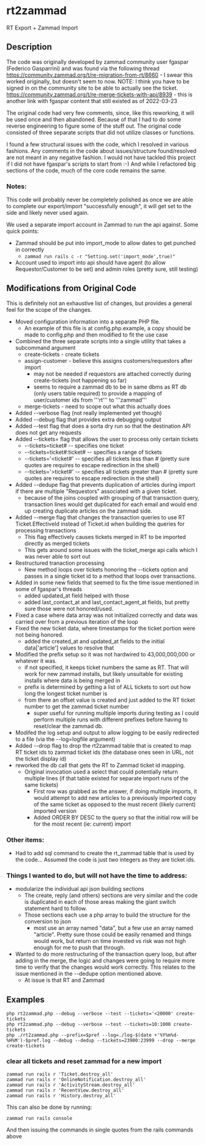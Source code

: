 # rt2zammad
RT Export + Zammad Import

## Description
The code was originally developed by zammad community user fgaspar (Federico Gasparrini) and was found via the following thread
https://community.zammad.org/t/re-migration-from-rt/8660 - I swear this worked originally, but doesn't seem to now.  NOTE: I think you have to be signed in on the community site to be able to actually see the ticket.
https://community.zammad.org/t/re-merge-tickets-with-api/8939 - this is another link with fgaspar content that still existed as of 2022-03-23

The original code had very few comments, since, like this reworking, it will be used once and then abandoned.
Because of that I had to do some reverse engineering to figure some of the stuff out.  The original code consisted of three separate scripts that did not utilize classes or functions.

I found a few structural issues with the code, which I resolved in various fashions.  Any comments in the code about issues/structure found/resolved are not meant in any negative fashion.  I would not have tackled this project if I did not have fgaspar's scripts to start from :-)  And while I refactored big sections of the code, much of the core code remains the same.

### Notes:
This code will probably never be completely polished as once we are able to complete our export/import "successfully enough", it will get set to the side and likely never used again.

We used a separate import account in Zammad to run the api against.  Some quick points:
* Zammad should be put into import_mode to allow dates to get punched in correctly
  * ```zammad run rails c -r "Setting.set('import_mode',true)"```
* Account used to import into api should have agent (to allow Requestor/Customer to be set) and admin roles (pretty sure, still testing)

## Modifications from Original Code
This is definitely not an exhaustive list of changes, but provides a general feel for the scope of the changes.
* Moved configuration information into a separate PHP file.  
  * An example of this file is at config.php.example, a copy should be made to config.php and then modified to fit the use case
* Combined the three separate scripts into a single utility that takes a subcommand argument
  * create-tickets  - create tickets
  * assign-customer - believe this assigns customers/requestors after import
    * may not be needed if requestors are attached correctly during create-tickets (not happening so far)
    * seems to require a zammad db to be in same dbms as RT db (only users table required) to provide a mapping of user/customer ids from '''rt''' to '''zammad'''
  * merge-tickets   - need to scope out what this actually does
* Added --verbose flag (not really implemented yet though)
* Added --debug flag that provides extra debugging output
* Added --test flag that does a sorta dry run so that the destination API does not get any requests
* Added --tickets= flag that allows the user to process only certain tickets
  * --tickets=ticket#           -- specifies one ticket
  * --tickets=ticket#:ticket#   -- specifies a range of tickets
  * --tickets='<ticket#'        -- specifies all tickets less than # (pretty sure quotes are requires to escape redirection in the shell)
  * --tickets='>ticket#'        -- specifies all tickets greater than # (pretty sure quotes are requires to escape redirection in the shell)
* Added --dedupe flag that prevents duplication of articles during import if there are multiple "Requestors" associated with a given ticket.
  * because of the joins coupled with grouping of that transaction query, transaction lines would get duplicated for each email and would end up creating duplicate articles on the zammad side.
* Added --merge flag that changes the transaction queries to use RT Ticket.EffectiveId instead of Ticket.id when building the queries for processing transactions
  * This flag effectively causes tickets merged in RT to be imported directly as merged tickets
  * This gets around some issues with the ticket_merge api calls which I was never able to sort out
* Restructured tranaction processing
  * New method loops over tickets honoring the --tickets option and passes in a single ticket id to a method that loops over transactions.
* Added in some new fields that seemed to fix the time issue mentioned in some of fgaspar's threads
  * added updated_at field helped with those
  * added last_contact_at and last_contact_agent_at fields, but pretty sure those were not honored/used.
* Fixed a case where data array was not initialized correctly and data was carried over from a previous iteration of the loop
* Fixed the new ticket data, where timestamps for the ticket portion were not being honored.
  * added the created_at and updated_at fields to the initial data['article'] values to resolve that
* Modified the prefix setup so it was not hardwired to 43,000,000,000 or whatever it was.
  * if not specified, it keeps ticket numbers the same as RT.  That will work for new zammad installs, but likely unsuitable for existing installs where data is being merged in
  * prefix is determined by getting a list of ALL tickets to sort out how long the longest ticket number is
  * from there an offset value is created and just added to the RT ticket number to get the zammad ticket number
    * super useful for running multiple imports during testing as I could perform multiple runs with different prefixes before having to reset/clear the zammad db.
* Modifed the log setup and output to allow logging to be easily redirected to a file (via the --log=logfile argument)
* Added --drop flag to drop the rt2zammad table that is created to map RT ticket ids to zammad ticket ids (the database ones seen in URL, not the ticket display id)
* reworked the db call that gets the RT to Zammad ticket id mapping.
  * Original invocation used a select that could potentially return multiple lines (if that table existed for separate import runs of the same tickets)
    * First row was grabbed as the answer, if doing multiple imports, it would attempt to add new articles to a previously imported copy of the same ticket as opposed to the must recent (likely current) imported version
    * Added ORDER BY DESC to the query so that the initial row will be for the most recent (ie: current) import


### Other items:
* Had to add sql command to create the rt_zammad table that is used by the code...  Assumed the code is just two integers as they are ticket ids.

### Things I wanted to do, but will not have the time to address:
* modularize the individual api json building sections
  * The create, reply (and others) sections are very similar and the code is duplicated in each of those areas making the giant switch statement hard to follow.
  * Those sections each use a php array to build the structure for the conversion to json
    * most use an array named "data", but a few use an array named "article".  Pretty sure those could be easily renamed and things would work, but return on time invested vs risk was not high enough for me to push that through.
* Wanted to do more restructuring of the transaction query loop, but after adding in the merge, the logic and changes were going to require more time to verify that the changes would work correctly.  This relates to the issue mentioned in the --dedupe option mentioned above.
  * At issue is that RT and Zammad

## Examples
```
php rt2zammad.php --debug --verbose --test --tickets='<20000' create-tickets
php rt2zammad.php --debug --verbose --test --tickets=10:1000 create-tickets
php ./rt2zammad.php --prefix=$pref --log=./log-$(date +'%Y%m%d-%H%M')-$pref.log --debug --dedup --tickets=23900:23999 --drop --merge create-tickets

```

### clear all tickets and reset zammad for a new import
```
zammad run rails r 'Ticket.destroy_all'
zammad run rails r 'OnlineNotification.destroy_all'
zammad run rails r 'ActivityStream.destroy_all'
zammad run rails r 'RecentView.destroy_all'
zammad run rails r 'History.destroy_all'
```

This can also be done by running:
```
zammad run rails console
```
And then issuing the commands in single quotes from the rails commands above

